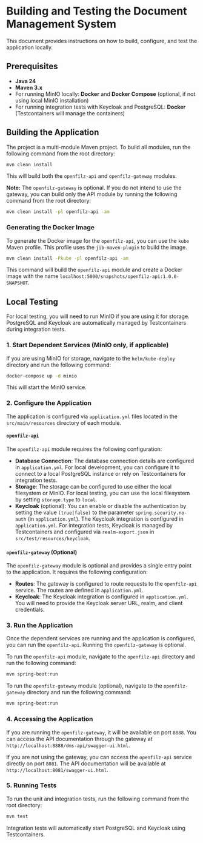 
# Building and Testing the Document Management System

This document provides instructions on how to build, configure, and test the application locally.

## Prerequisites

*   **Java 24**
*   **Maven 3.x**
*   For running MinIO locally: **Docker** and **Docker Compose** (optional, if not using local MinIO installation)
*   For running integration tests with Keycloak and PostgreSQL: **Docker** (Testcontainers will manage the containers)  

## Building the Application

The project is a multi-module Maven project. To build all modules, run the following command from the root directory:

```bash
mvn clean install
```

This will build both the `openfilz-api` and `openfilz-gateway` modules.

**Note:** The `openfilz-gateway` is optional. If you do not intend to use the gateway, you can build only the API module by running the following command from the root directory:
```bash
mvn clean install -pl openfilz-api -am
```

### Generating the Docker Image

To generate the Docker image for the `openfilz-api`, you can use the `kube` Maven profile. This profile uses the `jib-maven-plugin` to build the image.

```bash
mvn clean install -Pkube -pl openfilz-api -am
```

This command will build the `openfilz-api` module and create a Docker image with the name `localhost:5000/snapshots/openfilz-api:1.0.0-SNAPSHOT`.

## Local Testing

For local testing, you will need to run MinIO if you are using it for storage. PostgreSQL and Keycloak are automatically managed by Testcontainers during integration tests.

### 1. Start Dependent Services (MinIO only, if applicable)

If you are using MinIO for storage, navigate to the `helm/kube-deploy` directory and run the following command:

```bash
docker-compose up -d minio
```

This will start the MinIO service.

### 2. Configure the Application

The application is configured via `application.yml` files located in the `src/main/resources` directory of each module.

#### `openfilz-api`

The `openfilz-api` module requires the following configuration:

*   **Database Connection**: The database connection details are configured in `application.yml`. For local development, you can configure it to connect to a local PostgreSQL instance or rely on Testcontainers for integration tests.
*   **Storage**: The storage can be configured to use either the local filesystem or MinIO. For local testing, you can use the local filesystem by setting `storage.type` to `local`.
*   **Keycloak** (optional): You can enable or disable the authentication by setting the value `(true|false)` to the parameter `spring.security.no-auth` (in `application.yml`). The Keycloak integration is configured in `application.yml`. For integration tests, Keycloak is managed by Testcontainers and configured via `realm-export.json` in `src/test/resources/keycloak`.

#### `openfilz-gateway` (Optional)

The `openfilz-gateway` module is optional and provides a single entry point to the application. It requires the following configuration:

*   **Routes**: The gateway is configured to route requests to the `openfilz-api` service. The routes are defined in `application.yml`.
*   **Keycloak**: The Keycloak integration is configured in `application.yml`. You will need to provide the Keycloak server URL, realm, and client credentials.

### 3. Run the Application

Once the dependent services are running and the application is configured, you can run the `openfilz-api`. Running the `openfilz-gateway` is optional.

To run the `openfilz-api` module, navigate to the `openfilz-api` directory and run the following command:

```bash
mvn spring-boot:run
```

To run the `openfilz-gateway` module (optional), navigate to the `openfilz-gateway` directory and run the following command:

```bash
mvn spring-boot:run
```

### 4. Accessing the Application

If you are running the `openfilz-gateway`, it will be available on port `8888`. You can access the API documentation through the gateway at `http://localhost:8888/dms-api/swagger-ui.html`.

If you are not using the gateway, you can access the `openfilz-api` service directly on port `8081`. The API documentation will be available at `http://localhost:8081/swagger-ui.html`.

### 5. Running Tests

To run the unit and integration tests, run the following command from the root directory:

```bash
mvn test
```

Integration tests will automatically start PostgreSQL and Keycloak using Testcontainers.
